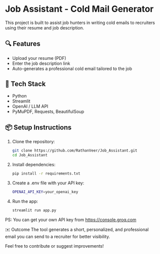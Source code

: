 # Job Assistant - Cold Mail Generator

This project is built to assist job hunters in writing cold emails to recruiters using their resume and job description.

## 🔍 Features
- Upload your resume (PDF)
- Enter the job description link
- Auto-generates a professional cold email tailored to the job

## 🚀 Tech Stack
- Python
- Streamlit
- OpenAI / LLM API
- PyMuPDF, Requests, BeautifulSoup

## 📦 Setup Instructions
1. Clone the repository:
   ```bash
   git clone https://github.com/RathanVeer/Job_Assistant.git
   cd Job_Assistant
2. Install dependencies:
   ```bash
   pip install -r requirements.txt
3. Create a .env file with your API key:
   ```bash
   OPENAI_API_KEY=your_openai_key
5. Run the app:
   ```bash
   streamlit run app.py

PS: You can get your own API key from https://console.groq.com

✉️ Outcome
The tool generates a short, personalized, and professional email you can send to a recruiter for better visibility.

Feel free to contribute or suggest improvements!
